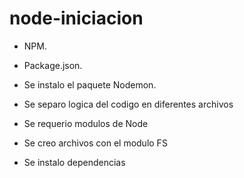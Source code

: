# node-iniciacion

* NPM.
* Package.json.

* Se instalo el paquete Nodemon.
* Se separo logica del codigo en diferentes archivos
* Se requerio modulos de Node
* Se creo archivos con el modulo FS
* Se instalo dependencias